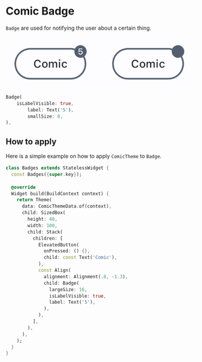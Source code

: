 # Comic Badge


`Badge` are used for notifying the user about a certain thing. 


![Comic Badge](../../images/comic.badge.png)

```dart
Badge(
    isLabelVisible: true,
        label: Text('5'),
        smallSize: 8,
),
```

## How to apply

Here is a simple example on how to apply `ComicTheme` to `Badge`.

```dart
class Badges extends StatelessWidget {
  const Badges({super.key});

  @override
  Widget build(BuildContext context) {
    return Theme(
      data: ComicThemeData.of(context),
      child: SizedBox(
        height: 40,
        width: 100,
        child: Stack(
          children: [
            ElevatedButton(
              onPressed: () {},
              child: const Text('Comic'),
            ),
            const Align(
              alignment: Alignment(.8, -1.3),
              child: Badge(
                largeSize: 16,
                isLabelVisible: true,
                label: Text('5'),
              ),
            ),
          ],
        ),
      ),
    );
  }
}
```
